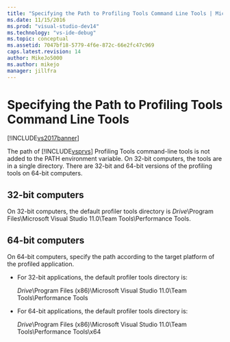 ```yaml
---
title: "Specifying the Path to Profiling Tools Command Line Tools | Microsoft Docs"
ms.date: 11/15/2016
ms.prod: "visual-studio-dev14"
ms.technology: "vs-ide-debug"
ms.topic: conceptual
ms.assetid: 7047bf18-5779-4f6e-872c-66e2fc47c969
caps.latest.revision: 14
author: MikeJo5000
ms.author: mikejo
manager: jillfra
---
```

# Specifying the Path to Profiling Tools Command Line Tools
[!INCLUDE[vs2017banner](../includes/vs2017banner.md)]

The path of [!INCLUDE[vsprvs](../includes/vsprvs-md.md)] Profiling Tools command-line tools is not added to the PATH environment variable. On 32-bit computers, the tools are in a single directory. There are 32-bit and 64-bit versions of the profiling tools on 64-bit computers.  
  
## 32-bit computers  
 On 32-bit computers, the default profiler tools directory is *Drive*\Program Files\Microsoft Visual Studio 11.0\Team Tools\Performance Tools.  
  
## 64-bit computers  
 On 64-bit computers, specify the path according to the target platform of the profiled application.  
  
- For 32-bit applications, the default profiler tools directory is:  
  
     *Drive*\Program Files (x86)\Microsoft Visual Studio 11.0\Team Tools\Performance Tools  
  
- For 64-bit applications, the default profiler tools directory is:  
  
     *Drive*\Program Files (x86)\Microsoft Visual Studio 11.0\Team Tools\Performance Tools\x64
